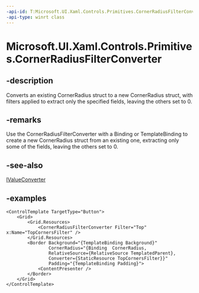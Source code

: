 ```yaml
---
-api-id: T:Microsoft.UI.Xaml.Controls.Primitives.CornerRadiusFilterConverter
-api-type: winrt class
---
```


# Microsoft.UI.Xaml.Controls.Primitives.CornerRadiusFilterConverter

<!--
public sealed class CornerRadiusFilterConverter : Windows.UI.Xaml.DependencyObject, Windows.UI.Xaml.Data.IValueConverter
-->

## -description

Converts an existing CornerRadius struct to a new CornerRadius struct, with filters applied to extract only the specified fields, leaving the others set to 0.

## -remarks

Use the CornerRadiusFilterConverter with a Binding or TemplateBinding to create a new CornerRadius struct from an existing one, extracting only some of the fields, leaving the others set to 0.

## -see-also

[IValueConverter](/uwp/api/windows.ui.xaml.data.ivalueconverter)

## -examples

```xaml
<ControlTemplate TargetType="Button">
    <Grid>
        <Grid.Resources>
            <CornerRadiusFilterConverter Filter="Top" x:Name="TopCornersFilter" />
        </Grid.Resources>
        <Border Background="{TemplateBinding Background}"
                CornerRadius="{Binding  CornerRadius,
                RelativeSource={RelativeSource TemplatedParent},
                Converter={StaticResource TopCornersFilter}}"
                Padding="{TemplateBinding Padding}">
            <ContentPresenter />
        </Border>
    </Grid>
</ControlTemplate>
```
